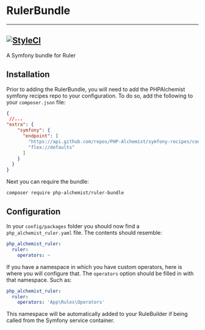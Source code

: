 # RulerBundle  

-------
[![StyleCI](https://github.styleci.io/repos/932481981/shield?branch=master)](https://github.styleci.io/repos/932481981?branch=master)
-------

A Symfony bundle for Ruler


## Installation

Prior to adding the RulerBundle, you will need to add the PHPAlchemist symfony recipes repo to your configuration.
To do so, add the following to your `composer.json` file:

```json
{
 //...
"extra": {
    "symfony": {
      "endpoint": [
        "https://api.github.com/repos/PHP-Alchemist/symfony-recipes/contents/index.json",
        "flex://defaults"
      ]
    }
  }
}
  ```

Next you can require the bundle:
```shell
composer require php-alchemist/ruler-bundle 
```

## Configuration

In your `config/packages` folder you should now find a `php_alchemist_ruler.yaml` file. The contents should resemble:
```yaml
php_alchemist_ruler:
  ruler:
    operators: ~
```

If you have a namespace in which you have custom operators, here is where you will configure that.
The `operators` option should be filled in with that namespace. Such as:

```yaml
php_alchemist_ruler:
  ruler:
    operators: 'App\Rules\Operators'
```
This namespace will be automatically added to your RuleBuilder if being called from the Symfony service container.
